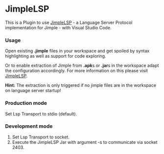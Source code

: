 # JimpleLSP

This is a Plugin to use [JimpleLSP](https://github.com/swissiety/JimpleLSP) - a Language Server Protocol implementation
for Jimple - with Visual Studio Code.

### Usage
Open existing **.jimple** files in your workspace and get spoiled by syntax highlighting as well as support for code exploring.

Or to enable extraction of Jimple from **.apk**s or **.jar**s in the workspace adapt the configuration accordingly.
For more information on this please visit [JimpleLSP](https://github.com/swissiety/JimpleLSP).

**Hint:** The extraction is only triggered if no jimple files are in the workspace on language server startup!


### Production mode

Set Lsp Transport to stdio (default).

### Development mode

1. Set Lsp Transport to socket.
2. Execute the JimpleLSP Jar with argument -s to communicate via socket 2403.